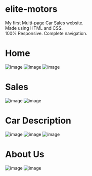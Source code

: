 # elite-motors
My first Multi-page Car Sales website.<br>
Made using HTML and CSS.<br>
100% Responsive.
Complete navigation.

# Home
![image](https://github.com/cacatem/elite-motors/assets/114022777/f7fa75c6-f242-4a8a-a220-0773045d8080)
![image](https://github.com/cacatem/elite-motors/assets/114022777/682c137c-1c62-45de-9f9c-8ed0a0bf7677)
![image](https://github.com/cacatem/elite-motors/assets/114022777/72a2b550-fcd1-4f90-a0a0-6ee1fbda9e9a)

# Sales
![image](https://github.com/cacatem/elite-motors/assets/114022777/82ec60ca-e2d3-4382-9c86-01de473ac832)
![image](https://github.com/cacatem/elite-motors/assets/114022777/ab1956f5-f843-4c7d-9821-b435f59430da)

# Car Description
![image](https://github.com/cacatem/elite-motors/assets/114022777/00136586-691b-4c34-85e1-17692c071e1b)
![image](https://github.com/cacatem/elite-motors/assets/114022777/1cb857b9-ca67-4d5e-9dfa-6cb776d1f0a0)
![image](https://github.com/cacatem/elite-motors/assets/114022777/4ebf0929-9060-43fc-b548-7f36a4cda656)

# About Us
![image](https://github.com/cacatem/elite-motors/assets/114022777/dcae402c-b89a-455f-9b43-763f279d4f3b)
![image](https://github.com/cacatem/elite-motors/assets/114022777/910109ee-ee93-45cc-b363-a60e54b6d0e4)
